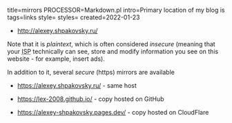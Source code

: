 title=mirrors
PROCESSOR=Markdown.pl
intro=Primary location of my blog is
tags=links
style=
styles=
created=2022-01-23

* <http://alexey.shpakovsky.ru/>

Note that it is _plaintext_, which is often considered _insecure_
(meaning that your <abbr title="Internet Service Provider, whoever connects you to Internet">ISP</abbr>
technically can see, store and modify information you see on this website -
for example, insert ads).

In addition to it, several _secure_ (https) mirrors are available

* <https://alexey.shpakovsky.ru/> - same host

* <https://lex-2008.github.io/> - copy hosted on GitHub

* <https://alexey-shpakovsky.pages.dev/> - copy hosted on CloudFlare
